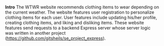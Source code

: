 **Intro**
The WTWR website recommends clothing items to wear depending on the current weather. The website features user registration to personalize clothing items for each user. User features include updating his/her profile, creating clothing items, and liking and disliking items. These website features send requests to a backend Express server whose server logic was written in another project (https://github.com/gitsheils/se_project_express).
